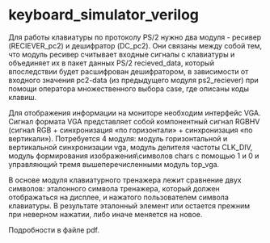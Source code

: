 # keyboard_simulator_verilog

Для работы клавиатуры по протоколу PS/2 нужно два модуля - ресивер (RECIEVER_pc2) и дешифратор (DC_pc2). Они связаны между собой тем, что модуль ресивер считывает входные
сигналы с клавиатуры и объединяет их в пакет данных PS/2 recieved_data, который впоследствии будет расшифрован дешифратором, в зависимости от входного значения pc2-data
(из предыдущего модуля ps2_reciever) при помощи оператора множественного выбора case, где описаны коды клавиш.

Для отображения информации на мониторе необходим интерфейс VGA. Сигнал формата VGA представляет собой компонентный сигнал RGBHV (сигнал RGB + синхронизация «по
горизонтали» + синхронизация «по вертикали»). Потребуется 4 модуля: модуль горизонтальной и вертикальной синхронизации vga, модуль делителя частоты CLK_DIV, модуль формирования изображения\символов chars с помощью 1 и 0 и управляющий тремя вышеперечисленными модуль top_vga. 

В основе модуля клавиатурного тренажера лежит сравнение двух символов: эталонного символа тренажера, который должен отображаться на дисплее, и
нажатого пользователем символа клавиатуры. В результате эталонный элемент или остается прежним при неверном нажатии, либо иначе меняется на новое.

Подробности в файле pdf.
